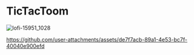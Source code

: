 # TicTacToom
![lofi-15951_1028](https://github.com/user-attachments/assets/8c174702-630f-4089-a820-bfddabe69c35)

https://github.com/user-attachments/assets/de7f7acb-89a1-4e53-bc7f-40040e900efd

